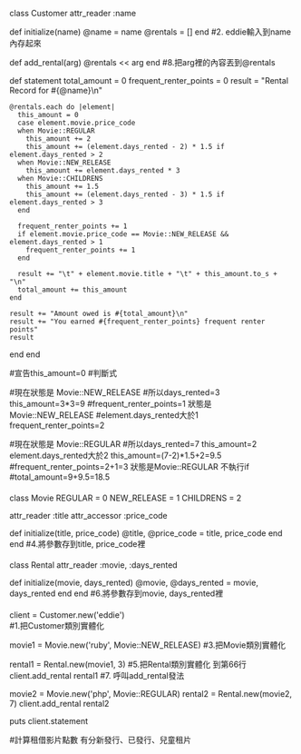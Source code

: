 class Customer
  attr_reader :name
  

  def initialize(name)
    @name    = name
    @rentals = []
  end
  #2. eddie輸入到name內存起來

  def add_rental(arg)
    @rentals << arg
  end
  #8.把arg裡的內容丟到@rentals

  def statement
    total_amount = 0
    frequent_renter_points = 0
    result = "Rental Record for #{@name}\n"

    @rentals.each do |element|
      this_amount = 0
      case element.movie.price_code
      when Movie::REGULAR
        this_amount += 2
        this_amount += (element.days_rented - 2) * 1.5 if element.days_rented > 2
      when Movie::NEW_RELEASE
        this_amount += element.days_rented * 3
      when Movie::CHILDRENS
        this_amount += 1.5
        this_amount += (element.days_rented - 3) * 1.5 if element.days_rented > 3
      end

      frequent_renter_points += 1
      if element.movie.price_code == Movie::NEW_RELEASE && element.days_rented > 1
        frequent_renter_points += 1
      end

      result += "\t" + element.movie.title + "\t" + this_amount.to_s + "\n"
      total_amount += this_amount
    end

    result += "Amount owed is #{total_amount}\n"
    result += "You earned #{frequent_renter_points} frequent renter points"
    result
  end
end

#宣告this_amount=0 
#判斷式

#現在狀態是 Movie::NEW_RELEASE 
#所以days_rented=3 this_amount=3*3=9
#frequent_renter_points=1 狀態是Movie::NEW_RELEASE 
#element.days_rented大於1 frequent_renter_points=2

#現在狀態是 Movie::REGULAR
#所以days_rented=7 this_amount=2 element.days_rented大於2 this_amount=(7-2)*1.5+2=9.5
#frequent_renter_points=2+1=3 狀態是Movie::REGULAR 不執行if
#total_amount=9+9.5=18.5

####

class Movie
  REGULAR     = 0
  NEW_RELEASE = 1
  CHILDRENS   = 2

  attr_reader :title
  attr_accessor :price_code

  def initialize(title, price_code)
    @title, @price_code = title, price_code
  end
end
 #4.將參數存到title, price_code裡

####

class Rental
  attr_reader :movie, :days_rented

  def initialize(movie, days_rented)
    @movie, @days_rented = movie, days_rented
  end
end
 #6.將參數存到movie, days_rented裡

####

client = Customer.new('eddie')  
#1.把Customer類別實體化 

movie1 = Movie.new('ruby', Movie::NEW_RELEASE)
#3.把Movie類別實體化

rental1 = Rental.new(movie1, 3)
#5.把Rental類別實體化 到第66行
client.add_rental rental1
#7. 呼叫add_rental發法 

movie2 = Movie.new('php', Movie::REGULAR)
rental2 = Rental.new(movie2, 7)
client.add_rental rental2

puts client.statement

#計算租借影片點數 有分新發行、已發行、兒童租片
